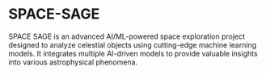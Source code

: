# SPACE-SAGE
SPACE SAGE is an advanced AI/ML-powered space exploration project designed to analyze celestial objects using cutting-edge machine learning models. It integrates multiple AI-driven models to provide valuable insights into various astrophysical phenomena.
